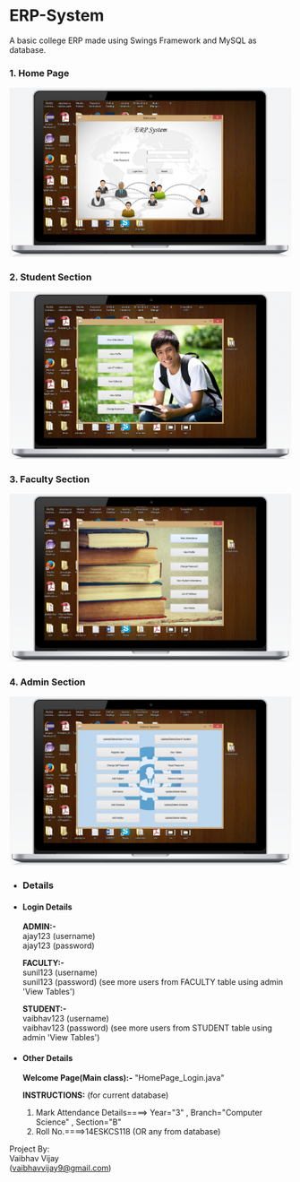 # ERP-System
A basic college ERP made using Swings Framework and MySQL as database.

### 1. Home Page
![Screenshot](screenshots/screenshot1.png)

### 2. Student Section
![Screenshot](screenshots/screenshot2.png)

### 3. Faculty Section
![Screenshot](screenshots/screenshot3.png)

### 4. Admin Section
![Screenshot](screenshots/screenshot4.png)

* ### Details

* #### Login Details

   **ADMIN:-**  
   ajay123 (username)  
   ajay123 (password)

   **FACULTY:-**  
   sunil123 (username)  
   sunil123 (password)		(see more users from FACULTY table using admin 'View Tables')

   **STUDENT:-**  
   vaibhav123 (username)  
   vaibhav123 (password)		(see more users from STUDENT table using admin 'View Tables')  

* #### Other Details  

   **Welcome Page(Main class):-**      "HomePage_Login.java"  

   **INSTRUCTIONS:**   (for current database)  
   1. Mark Attendance Details====>   Year="3" , Branch="Computer Science" , Section="B"
   2. Roll No.====>14ESKCS118 (OR any from database)  

Project By:  
Vaibhav Vijay  
(vaibhavvijay9@gmail.com)
